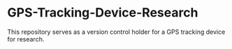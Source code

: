 # GPS-Tracking-Device-Research
This repository serves as a version control holder for a GPS tracking device for research. 
